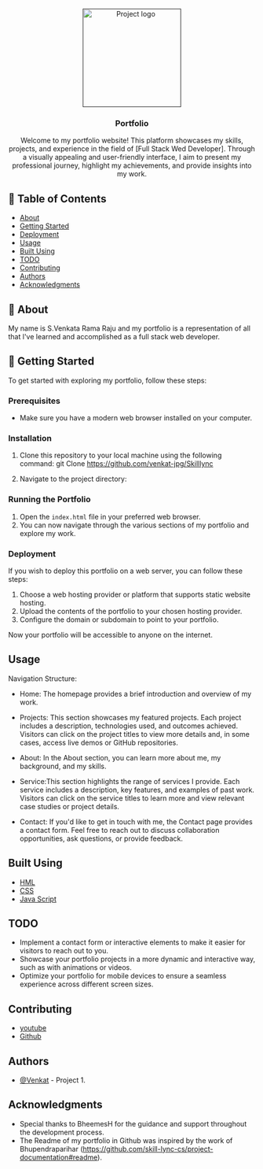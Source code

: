 <p align="center">
  <a href="" rel="noopener">
    <img width=200px height=200px src="https://images.creativemarket.com/0.1.0/ps/2414443/1160/772/m1/fpnw/wm0/screen-1-.jpg?1489619691&s=323da801d22b9c14f16b7c1482485809" alt="Project logo">
  </a>
</p>
<h3 align="center">Portfolio</h3>
<div align="center">
 
</div>
<p align="center"> Welcome to my portfolio website! This platform showcases my skills, projects, and experience in the field of [Full Stack Wed Developer]. Through a visually appealing and user-friendly interface, I aim to present my professional journey, highlight my achievements, and provide insights into my work.
    <br> 
</p>

## 📝 Table of Contents
- [About](#about)
- [Getting Started](#getting_started)
- [Deployment](#deployment)
- [Usage](#usage)
- [Built Using](#built_using)
- [TODO](../TODO.md)
- [Contributing](../CONTRIBUTING.md)
- [Authors](#authors)
- [Acknowledgments](#acknowledgement)

## 🧐 About <a name = "about"></a>
My name is S.Venkata Rama Raju and my portfolio is a representation of all that l've learned and accomplished as a full stack web developer.

## 🏁 Getting Started <a name="getting_started"></a>

To get started with exploring my portfolio, follow these steps:

### Prerequisites

- Make sure you have a modern web browser installed on your computer.

### Installation

1. Clone this repository to your local machine using the following command:
git Clone https://github.com/venkat-jpg/Skilllync

2. Navigate to the project directory:


### Running the Portfolio

1. Open the `index.html` file in your preferred web browser.
2. You can now navigate through the various sections of my portfolio and explore my work.

### Deployment

If you wish to deploy this portfolio on a web server, you can follow these steps:

1. Choose a web hosting provider or platform that supports static website hosting.
2. Upload the contents of the portfolio to your chosen hosting provider.
3. Configure the domain or subdomain to point to your portfolio.

Now your portfolio will be accessible to anyone on the internet.


## Usage <a name="usage"></a>

Navigation Structure:

- Home: The homepage provides a brief introduction and overview of my work.

- Projects: This section showcases my featured projects. Each project includes a description, technologies used, and outcomes achieved. Visitors can click on the project titles to view more details and, in some cases, access live demos or GitHub repositories.

- About: In the About section, you can learn more about me, my background, and my skills.

- Service:This section highlights the range of services I provide. Each service includes a description, key features, and examples of past work. Visitors can click on the service titles to learn more and view relevant case studies or project details.

- Contact: If you'd like to get in touch with me, the Contact page provides a contact form. Feel free to reach out to discuss collaboration opportunities, ask questions, or provide feedback.

## Built Using <a name="built_using"></a>

- [HML](https://code.visualstudio.com/download)
- [CSS](https://code.visualstudio.com/download)
- [Java Script](https://code.visualstudio.com/download)

## TODO

- Implement a contact form or interactive elements to make it easier for visitors to reach out to you.
- Showcase your portfolio projects in a more dynamic and interactive way, such as with animations or videos.
- Optimize your portfolio for mobile devices to ensure a seamless experience across different screen sizes.

## Contributing

- [youtube](https://www.youtube.com/watch?v=0YFrGy_mzjY&t=5925s)
- [Github](https://github.com/skill-lync-cs/project-documentation#readme)

## Authors <a name="authors"></a>

- [@Venkat](https://github.com/venkat-jpg) - Project 1.

## Acknowledgments <a name="acknowledgement"></a>

- Special thanks to BheemesH for the guidance and support throughout the development process.
- The Readme of my portfolio in Github was inspired by the work of Bhupendraparihar (https://github.com/skill-lync-cs/project-documentation#readme).


